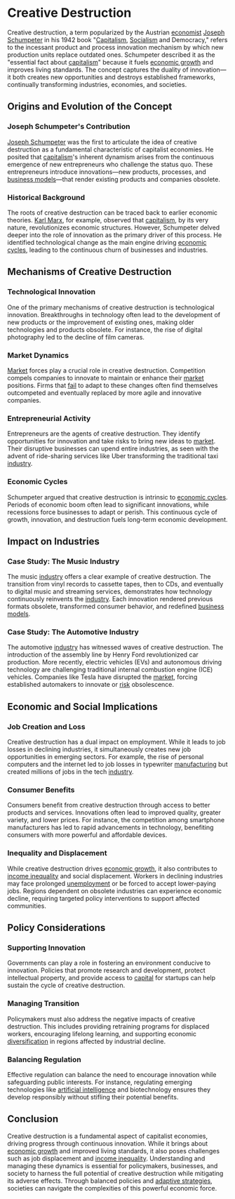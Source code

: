 # Creative Destruction

Creative destruction, a term popularized by the Austrian [economist](../e/economist.md) [Joseph Schumpeter](../j/joseph_schumpeter.md) in his 1942 book "[Capitalism](../c/capitalism.md), [Socialism](../s/socialism.md) and Democracy," refers to the incessant product and process innovation mechanism by which new production units replace outdated ones. Schumpeter described it as the "essential fact about [capitalism](../c/capitalism.md)" because it fuels [economic growth](../e/economic_growth.md) and improves living standards. The concept captures the duality of innovation—it both creates new opportunities and destroys established frameworks, continually transforming industries, economies, and societies.

## Origins and Evolution of the Concept

### Joseph Schumpeter's Contribution
[Joseph Schumpeter](../j/joseph_schumpeter.md) was the first to articulate the idea of creative destruction as a fundamental characteristic of capitalist economies. He posited that [capitalism](../c/capitalism.md)'s inherent dynamism arises from the continuous emergence of new entrepreneurs who challenge the status quo. These entrepreneurs introduce innovations—new products, processes, and [business models](../b/business_models.md)—that render existing products and companies obsolete.

### Historical Background
The roots of creative destruction can be traced back to earlier economic theories. [Karl Marx](../k/karl_marx.md), for example, observed that [capitalism](../c/capitalism.md), by its very nature, revolutionizes economic structures. However, Schumpeter delved deeper into the role of innovation as the primary driver of this process. He identified technological change as the main engine driving [economic cycles](../e/economic_cycles.md), leading to the continuous churn of businesses and industries.

## Mechanisms of Creative Destruction

### Technological Innovation
One of the primary mechanisms of creative destruction is technological innovation. Breakthroughs in technology often lead to the development of new products or the improvement of existing ones, making older technologies and products obsolete. For instance, the rise of digital photography led to the decline of film cameras.

### Market Dynamics
[Market](../m/market.md) forces play a crucial role in creative destruction. Competition compels companies to innovate to maintain or enhance their [market](../m/market.md) positions. Firms that [fail](../f/fail.md) to adapt to these changes often find themselves outcompeted and eventually replaced by more agile and innovative companies.

### Entrepreneurial Activity
Entrepreneurs are the agents of creative destruction. They identify opportunities for innovation and take risks to bring new ideas to [market](../m/market.md). Their disruptive businesses can upend entire industries, as seen with the advent of ride-sharing services like Uber transforming the traditional taxi [industry](../i/industry.md).

### Economic Cycles
Schumpeter argued that creative destruction is intrinsic to [economic cycles](../e/economic_cycles.md). Periods of economic boom often lead to significant innovations, while recessions force businesses to adapt or perish. This continuous cycle of growth, innovation, and destruction fuels long-term economic development.

## Impact on Industries

### Case Study: The Music Industry
The music [industry](../i/industry.md) offers a clear example of creative destruction. The transition from vinyl records to cassette tapes, then to CDs, and eventually to digital music and streaming services, demonstrates how technology continuously reinvents the [industry](../i/industry.md). Each innovation rendered previous formats obsolete, transformed consumer behavior, and redefined [business models](../b/business_models.md).

### Case Study: The Automotive Industry
The automotive [industry](../i/industry.md) has witnessed waves of creative destruction. The introduction of the assembly line by Henry Ford revolutionized car production. More recently, electric vehicles (EVs) and autonomous driving technology are challenging traditional internal combustion engine (ICE) vehicles. Companies like Tesla have disrupted the [market](../m/market.md), forcing established automakers to innovate or [risk](../r/risk.md) obsolescence.

## Economic and Social Implications

### Job Creation and Loss
Creative destruction has a dual impact on employment. While it leads to job losses in declining industries, it simultaneously creates new job opportunities in emerging sectors. For example, the rise of personal computers and the internet led to job losses in typewriter [manufacturing](../m/manufacturing.md) but created millions of jobs in the tech [industry](../i/industry.md).

### Consumer Benefits
Consumers benefit from creative destruction through access to better products and services. Innovations often lead to improved quality, greater variety, and lower prices. For instance, the competition among smartphone manufacturers has led to rapid advancements in technology, benefiting consumers with more powerful and affordable devices.

### Inequality and Displacement
While creative destruction drives [economic growth](../e/economic_growth.md), it also contributes to [income inequality](../i/income_inequality.md) and social displacement. Workers in declining industries may face prolonged [unemployment](../u/unemployment.md) or be forced to accept lower-paying jobs. Regions dependent on obsolete industries can experience economic decline, requiring targeted policy interventions to support affected communities.

## Policy Considerations

### Supporting Innovation
Governments can play a role in fostering an environment conducive to innovation. Policies that promote research and development, protect intellectual property, and provide access to [capital](../c/capital.md) for startups can help sustain the cycle of creative destruction.

### Managing Transition
Policymakers must also address the negative impacts of creative destruction. This includes providing retraining programs for displaced workers, encouraging lifelong learning, and supporting economic [diversification](../d/diversification.md) in regions affected by industrial decline.

### Balancing Regulation
Effective regulation can balance the need to encourage innovation while safeguarding public interests. For instance, regulating emerging technologies like [artificial intelligence](../a/artificial_intelligence_in_trading.md) and biotechnology ensures they develop responsibly without stifling their potential benefits.

## Conclusion

Creative destruction is a fundamental aspect of capitalist economies, driving progress through continuous innovation. While it brings about [economic growth](../e/economic_growth.md) and improved living standards, it also poses challenges such as job displacement and [income inequality](../i/income_inequality.md). Understanding and managing these dynamics is essential for policymakers, businesses, and society to harness the full potential of creative destruction while mitigating its adverse effects. Through balanced policies and [adaptive strategies](../a/adaptive_strategies.md), societies can navigate the complexities of this powerful economic force.